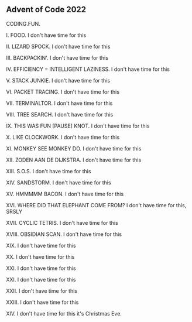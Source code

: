 ## Advent of Code 2022

CODING.FUN.

I. FOOD. I don't have time for this

II. LIZARD SPOCK. I don't have time for this

III. BACKPACKIN'. I don't have time for this

IV. EFFICIENCY = INTELLIGENT LAZINESS. I don't have time for this

V. STACK JUNKIE. I don't have time for this

VI. PACKET TRACING. I don't have time for this

VII. TERMINALTOR. I don't have time for this

VIII. TREE SEARCH. I don't have time for this

IX. THIS WAS FUN [PAUSE] KNOT. I don't have time for this

X. LIKE CLOCKWORK. I don't have time for this

XI. MONKEY SEE MONKEY DO. I don't have time for this

XII. ZODEN AAN DE DIJKSTRA. I don't have time for this

XIII. S.O.S. I don't have time for this

XIV. SANDSTORM. I don't have time for this

XV. HMMMMM BACON. I don't have time for this

XVI. WHERE DID THAT ELEPHANT COME FROM? I don't have time for this, SRSLY

XVII. CYCLIC TETRIS. I don't have time for this

XVIII. OBSIDIAN SCAN. I don't have time for this

XIX. I don't have time for this

XX. I don't have time for this

XXI. I don't have time for this

XXI. I don't have time for this

XXII. I don't have time for this

XXIII. I don't have time for this

XIV. I don't have time for this it's Christmas Eve.
